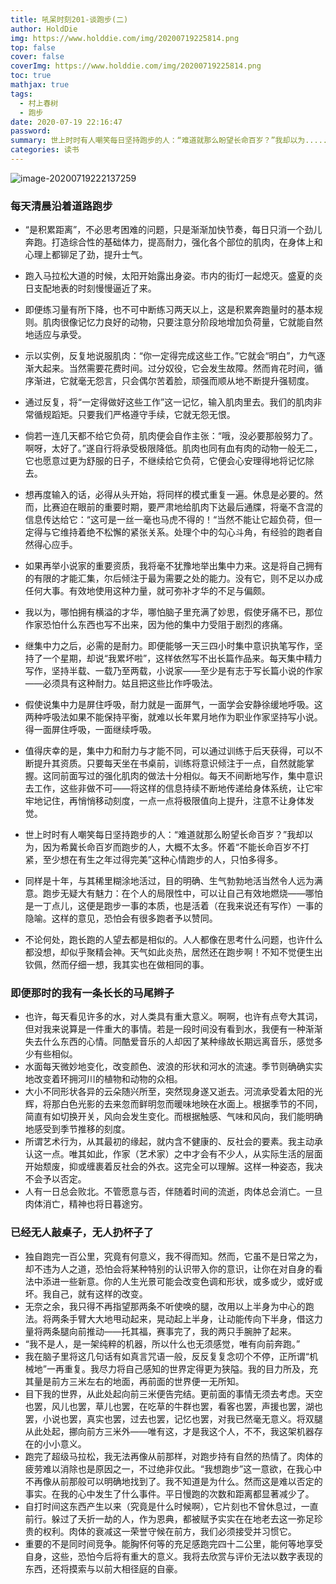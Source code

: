 ```yaml
---
title: 吼呆时刻201-谈跑步(二)
author: HoldDie
img: https://www.holddie.com/img/20200719225814.png
top: false
cover: false
coverImg: https://www.holddie.com/img/20200719225814.png
toc: true
mathjax: true
tags:
  - 村上春树
  - 跑步
date: 2020-07-19 22:16:47
password:
summary: 世上时时有人嘲笑每日坚持跑步的人：“难道就那么盼望长命百岁？”我却以为......
categories: 读书
---
```


![image-20200719222137259](https://www.holddie.com/img/20200719225814.png)

### 每天清晨沿着道路跑步

- “是积累距离”，不必思考困难的问题，只是渐渐加快节奏，每日只消一个劲儿奔跑。打造综合性的基础体力，提高耐力，强化各个部位的肌肉，在身体上和心理上都铆足了劲，提升士气。
- 跑入马拉松大道的时候，太阳开始露出身姿。市内的街灯一起熄灭。盛夏的炎日支配地表的时刻慢慢逼近了来。
- 即便练习量有所下降，也不可中断练习两天以上，这是积累奔跑量时的基本规则。肌肉很像记忆力良好的动物，只要注意分阶段地增加负荷量，它就能自然地适应与承受。
- 示以实例，反复地说服肌肉：“你一定得完成这些工作。”它就会“明白”，力气逐渐大起来。当然需要花费时间。过分奴役，它会发生故障。然而肯花时间，循序渐进，它就毫无怨言，只会偶尔苦着脸，顽强而顺从地不断提升强韧度。
- 通过反复，将“一定得做好这些工作”这一记忆，输入肌肉里去。我们的肌肉非常循规蹈矩。只要我们严格遵守手续，它就无怨无恨。
- 倘若一连几天都不给它负荷，肌肉便会自作主张：“哦，没必要那般努力了。啊呀，太好了。”遂自行将承受极限降低。肌肉也同有血有肉的动物一般无二，它也愿意过更为舒服的日子，不继续给它负荷，它便会心安理得地将记忆除去。
- 想再度输入的话，必得从头开始，将同样的模式重复一遍。休息是必要的。然而，比赛迫在眼前的重要时期，要严肃地给肌肉下达最后通牒，将毫不含混的信息传达给它：“这可是一丝一毫也马虎不得的！“当然不能让它超负荷，但一定得与它维持着绝不松懈的紧张关系。处理个中的勾心斗角，有经验的跑者自然得心应手。
- 如果再举小说家的重要资质，我将毫不犹豫地举出集中力来。这是将自己拥有的有限的才能汇集，尔后倾注于最为需要之处的能力。没有它，则不足以办成任何大事。有效地使用这种力量，就可弥补才华的不足与偏颇。
- 我以为，哪怕拥有横溢的才华，哪怕脑子里充满了妙思，假使牙痛不已，那位作家恐怕什么东西也写不出来，因为他的集中力受阻于剧烈的疼痛。
- 继集中力之后，必需的是耐力。即便能够一天三四小时集中意识执笔写作，坚持了一个星期，却说“我累坏啦”，这样依然写不出长篇作品来。每天集中精力写作，坚持半载、一载乃至两载，小说家——至少是有志于写长篇小说的作家——必须具有这种耐力。姑且把这些比作呼吸法。
- 假使说集中力是屏住呼吸，耐力就是一面屏气，一面学会安静徐缓地呼吸。这两种呼吸法如果不能保持平衡，就难以长年累月地作为职业作家坚持写小说。得一面屏住呼吸，一面继续呼吸。
- 值得庆幸的是，集中力和耐力与才能不同，可以通过训练于后天获得，可以不断提升其资质。只要每天坐在书桌前，训练将意识倾注于一点，自然就能掌握。这同前面写过的强化肌肉的做法十分相似。每天不间断地写作，集中意识去工作，这些非做不可——将这样的信息持续不断地传递给身体系统，让它牢牢地记住，再悄悄移动刻度，一点一点将极限值向上提升，注意不让身体发觉。

- 世上时时有人嘲笑每日坚持跑步的人：“难道就那么盼望长命百岁？”我却以为，因为希冀长命百岁而跑步的人，大概不太多。怀着“不能长命百岁不打紧，至少想在有生之年过得完美”这种心情跑步的人，只怕多得多。
- 同样是十年，与其稀里糊涂地活过，目的明确、生气勃勃地活当然令人远为满意。跑步无疑大有魅力：在个人的局限性中，可以让自己有效地燃烧——哪怕是一丁点儿，这便是跑步一事的本质，也是活着（在我来说还有写作）一事的隐喻。这样的意见，恐怕会有很多跑者予以赞同。
- 不论何处，跑长跑的人望去都是相似的。人人都像在思考什么问题，也许什么都没想，却似乎聚精会神。天气如此炎热，居然还在跑步啊！不知不觉便生出钦佩，然而仔细一想，我其实也在做相同的事。

### 即便那时的我有一条长长的马尾辫子

- 也许，每天看见许多的水，对人类具有重大意义。啊啊，也许有点夸大其词，但对我来说算是一件重大的事情。若是一段时间没有看到水，我便有一种渐渐失去什么东西的心情。同酷爱音乐的人却因了某种缘故长期远离音乐，感觉多少有些相似。
- 水面每天微妙地变化，改变颜色、波浪的形状和河水的流速。季节则确确实实地改变着环拥河川的植物和动物的众相。
- 大小不同形状各异的云朵随兴所至，突然现身遂又逝去。河流承受着太阳的光辉，将那白色光影的去来忽而鲜明忽而暖味地映在水面上。根据季节的不同，简直有如切换开关，风向会发生变化。而根据触感、气味和风向，我们能明确地感受到季节推移的刻度。
- 所谓艺术行为，从其最初的缘起，就内含不健康的、反社会的要素。我主动承认这一点。唯其如此，作家（艺术家）之中才会有不少人，从实际生活的层面开始颓废，抑或缠裹着反社会的外衣。这完全可以理解。这样一种姿态，我决不会予以否定。
- 人有一日总会败北。不管愿意与否，伴随着时间的流逝，肉体总会消亡。一旦肉体消亡，精神也将日暮途穷。

### 已经无人敲桌子，无人扔杯子了

- 独自跑完一百公里，究竟有何意义，我不得而知。然而，它虽不是日常之为，却不违为人之道，恐怕会将某种特别的认识带入你的意识，让你在对自身的看法中添进一些新意。你的人生光景可能会改变色调和形状，或多或少，或好或坏。我自己，就有这样的改变。
- 无奈之余，我只得不再指望那两条不听使唤的腿，改用以上半身为中心的跑法。将两条手臂大大地甩动起来，晃动起上半身，让动能传向下半身，借这力量将两条腿向前推动——托其福，赛事完了，我的两只手腕肿了起来。
- “我不是人，是一架纯粹的机器，所以什么也无须感觉，唯有向前奔跑。”
- 我在脑子里将这几句话有如真言咒语一般，反反复复念叨个不停，正所谓“机械地”一再重复。我尽力将自己感知的世界定得更为狭隘。我的目力所及，充其量是前方三米左右的地面，再前面的世界便一无所知。
- 目下我的世界，从此处起向前三米便告完结。更前面的事情无须去考虑。天空也罢，风儿也罢，草儿也罢，在吃草的牛群也罢，看客也罢，声援也罢，湖也罢，小说也罢，真实也罢，过去也罢，记忆也罢，对我已然毫无意义。将双腿从此处起，挪向前方三米外——唯有这，才是我这个人，不不，我这架机器存在的小小意义。
- 跑完了超级马拉松，我无法再像从前那样，对跑步持有自然的热情了。肉体的疲劳难以消除也是原因之一，不过绝非仅此。“我想跑步”这一意欲，在我心中不再像从前那般可以明确地找到了。我不知道是为什么。然而这是难以否定的事实。在我的心中发生了什么事件。平日慢跑的次数和距离都显著减少了。
- 自打时间这东西产生以来（究竟是什么时候啊），它片刻也不曾休息过，一直前行。躲过了夭折一劫的人，作为恩典，都被赋予实实在在地老去这一弥足珍贵的权利。肉体的衰减这一荣誉守候在前方，我们必须接受并习惯它。
- 重要的不是同时间竞争。能胸怀何等的充足感跑完四十二公里，能何等地享受自身，这些，恐怕今后将有重大的意义。我将去欣赏与评价无法以数字表现的东西，还将摸索与以前大相径庭的自豪。